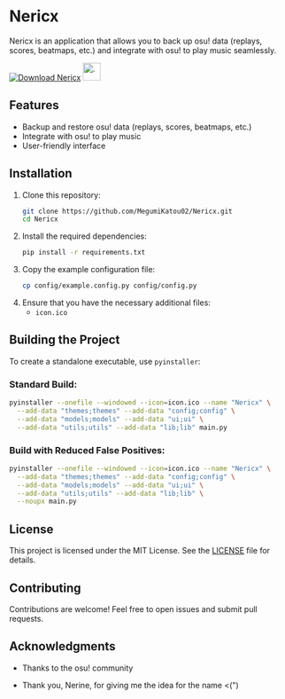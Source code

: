 # Nericx

Nericx is an application that allows you to back up osu! data (replays, scores, beatmaps, etc.) and integrate with osu! to play music seamlessly.

[![Download Nericx](https://img.shields.io/github/v/release/MegumiKatou02/Nericx?label=Download&style=for-the-badge)](https://github.com/MegumiKatou02/Nericx/releases/latest)  <img src="https://i.ppy.sh/013ed2c11b34720790e74035d9f49078d5e9aa64/68747470733a2f2f6f73752e7070792e73682f77696b692f696d616765732f4272616e645f6964656e746974795f67756964656c696e65732f696d672f75736167652d66756c6c2d636f6c6f75722e706e67" alt="." width="32" height="32"/>

## Features
- Backup and restore osu! data (replays, scores, beatmaps, etc.)
- Integrate with osu! to play music
- User-friendly interface

## Installation

1. Clone this repository:
   ```sh
   git clone https://github.com/MegumiKatou02/Nericx.git
   cd Nericx
   ```
2. Install the required dependencies:
   ```sh
   pip install -r requirements.txt
   ```
3. Copy the example configuration file:
   ```sh
   cp config/example.config.py config/config.py
   ```
4. Ensure that you have the necessary additional files:
   - `icon.ico`

## Building the Project
To create a standalone executable, use `pyinstaller`:

### Standard Build:
```sh
pyinstaller --onefile --windowed --icon=icon.ico --name "Nericx" \
  --add-data "themes;themes" --add-data "config;config" \
  --add-data "models;models" --add-data "ui;ui" \
  --add-data "utils;utils" --add-data "lib;lib" main.py
```

### Build with Reduced False Positives:
```sh
pyinstaller --onefile --windowed --icon=icon.ico --name "Nericx" \
  --add-data "themes;themes" --add-data "config;config" \
  --add-data "models;models" --add-data "ui;ui" \
  --add-data "utils;utils" --add-data "lib;lib" \
  --noupx main.py
```

## License
This project is licensed under the MIT License. See the [LICENSE](LICENSE) file for details.

## Contributing
Contributions are welcome! Feel free to open issues and submit pull requests.

## Acknowledgments

- Thanks to the osu! community

- Thank you, Nerine, for giving me the idea for the name <(")
